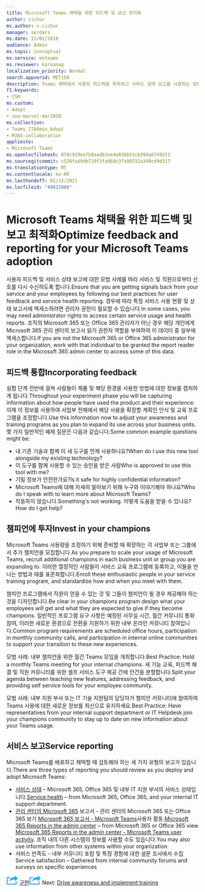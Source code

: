 ```yaml
---
title: Microsoft Teams 채택을 위한 피드백 및 보고 최적화
author: cichur
ms.author: v-cichur
manager: serdars
ms.date: 11/01/2018
audience: Admin
ms.topic: conceptual
ms.service: msteams
ms.reviewer: karuanag
localization_priority: Normal
search.appverid: MET150
description: Teams 채택에서 사용자 피드백을 획득하고 서비스 상태 보고를 사용하는 방법을 배워야 합니다.
f1.keywords:
- CSH
ms.custom:
- Adopt
- seo-marvel-mar2020
ms.collection:
- Teams_ITAdmin_Adopt
- M365-collaboration
appliesto:
- Microsoft Teams
ms.openlocfilehash: 0f8c929eefb8aad83ee4a838b51cb39da6749221
ms.sourcegitcommit: c528fad9db719f3fa96dc3fa99332a349cd9d317
ms.translationtype: MT
ms.contentlocale: ko-KR
ms.lasthandoff: 01/12/2021
ms.locfileid: "49821068"
---
```

# <a name="optimize-feedback-and-reporting-for-your-microsoft-teams-adoption"></a><span data-ttu-id="c6823-103">Microsoft Teams 채택을 위한 피드백 및 보고 최적화</span><span class="sxs-lookup"><span data-stu-id="c6823-103">Optimize feedback and reporting for your Microsoft Teams adoption</span></span>

<span data-ttu-id="c6823-104">사용자 피드백 및 서비스 상태 보고에 대한 모범 사례를 따라 서비스 및 직원으로부터 신호를 다시 수신하도록 합니다.</span><span class="sxs-lookup"><span data-stu-id="c6823-104">Ensure that you are getting signals back from your service and your employees by following our best practices for user feedback and service health reporting.</span></span>  <span data-ttu-id="c6823-105">경우에 따라 특정 서비스 사용 현황 및 상태 보고서에 액세스하려면 관리자 권한이 필요할 수 있습니다.</span><span class="sxs-lookup"><span data-stu-id="c6823-105">In some cases, you may need administrator rights to access certain service usage and health reports.</span></span> <span data-ttu-id="c6823-106">조직의 Microsoft 365 또는 Office 365 관리자가 아닌 경우 해당 개인에게 Microsoft 365 관리 센터의 보고서 읽기 권한자 역할을 부여하여 이 데이터 중 일부에 액세스합니다.</span><span class="sxs-lookup"><span data-stu-id="c6823-106">If you are not the Microsoft 365 or Office 365 administrator for your organization, work with that individual to be granted the report reader role in the Microsoft 365 admin center to access some of this data.</span></span>

## <a name="incorporating-feedback"></a><span data-ttu-id="c6823-107">피드백 통합</span><span class="sxs-lookup"><span data-stu-id="c6823-107">Incorporating feedback</span></span> 

<span data-ttu-id="c6823-108">실험 단계 전반에 걸쳐 사람들이 제품 및 해당 환경을 사용한 방법에 대한 정보를 캡처하게 됩니다.</span><span class="sxs-lookup"><span data-stu-id="c6823-108">Throughout your experiment phase you will be capturing information about how people have used the product and their experience.</span></span> <span data-ttu-id="c6823-109">이제 이 정보를 사용하여 사업부 전체에서 해당 사용을 확장할 계획인 인식 및 교육 프로그램을 조정합니다.</span><span class="sxs-lookup"><span data-stu-id="c6823-109">Use this information now to adjust your awareness and training programs as you plan to expand its use across your business units.</span></span> <span data-ttu-id="c6823-110">몇 가지 일반적인 예제 질문은 다음과 같습니다.</span><span class="sxs-lookup"><span data-stu-id="c6823-110">Some common example questions might be:</span></span>

- <span data-ttu-id="c6823-111">내 기존 기술과 함께 이 새 도구를 언제 사용하나요?</span><span class="sxs-lookup"><span data-stu-id="c6823-111">When do I use this new tool alongside my existing technology?</span></span>
- <span data-ttu-id="c6823-112">이 도구를 함께 사용할 수 있는 승인을 받은 사람</span><span class="sxs-lookup"><span data-stu-id="c6823-112">Who is approved to use this tool with me?</span></span>
- <span data-ttu-id="c6823-113">기밀 정보가 안전한가요?</span><span class="sxs-lookup"><span data-stu-id="c6823-113">Is it safe for highly confidential information?</span></span> 
- <span data-ttu-id="c6823-114">Microsoft Teams에 대해 자세히 알아보기 위해 누구와 이야기해야 하나요?</span><span class="sxs-lookup"><span data-stu-id="c6823-114">Who do I speak with to learn more about Microsoft Teams?</span></span>
- <span data-ttu-id="c6823-115">작동하지 않습니다.</span><span class="sxs-lookup"><span data-stu-id="c6823-115">Something's not working.</span></span> <span data-ttu-id="c6823-116">어떻게 도움을 받을 수 있나요?</span><span class="sxs-lookup"><span data-stu-id="c6823-116">How do I get help?</span></span>

## <a name="invest-in-your-champions"></a><span data-ttu-id="c6823-117">챔피언에 투자</span><span class="sxs-lookup"><span data-stu-id="c6823-117">Invest in your champions</span></span>

<span data-ttu-id="c6823-118">Microsoft Teams 사용량을 조정하기 위해 준비할 때 확장하는 각 사업부 또는 그룹에서 추가 챔피언을 모집합니다.</span><span class="sxs-lookup"><span data-stu-id="c6823-118">As you prepare to scale your usage of Microsoft Teams, recruit additional champions in each business unit or group you are expanding to.</span></span> <span data-ttu-id="c6823-119">이러한 열정적인 사람들이 서비스 교육 프로그램에 등록하고, 이들을 만나는 방법과 때를 표준화합니다.</span><span class="sxs-lookup"><span data-stu-id="c6823-119">Enroll these enthusiastic people in your service training program, and standardize how and when you meet with them.</span></span>
 
<span data-ttu-id="c6823-120">챔피언 프로그램에서 직원이 얻을 수 있는 것 및 그들이 챔피언이 될 경우 제공해야 하는 것을 디자인합니다.</span><span class="sxs-lookup"><span data-stu-id="c6823-120">Be clear in your champions program design what your employees will get and what they are expected to give if they become champions.</span></span> <span data-ttu-id="c6823-121">일반적인 프로그램 요구 사항은 예정된 사무실 시간, 월간 커뮤니티 통화 참여, 이러한 새로운 환경으로 전환을 지원하기 위한 내부 온라인 커뮤니티 참여입니다.</span><span class="sxs-lookup"><span data-stu-id="c6823-121">Common program requirements are scheduled office hours, participation in monthly community calls, and participation in internal online communities to support your transition to these new experiences.</span></span>  

<span data-ttu-id="c6823-122">모범 사례: 내부 챔피언을 위한 월간 Teams 모임을 개최합니다.</span><span class="sxs-lookup"><span data-stu-id="c6823-122">Best Practice: Hold a monthly Teams meeting for your internal champions.</span></span> <span data-ttu-id="c6823-123">새 기능 교육, 피드백 해결 및 직원 커뮤니티를 위한 셀프 서비스 도구 제공 간에 안건을 분할합니다.</span><span class="sxs-lookup"><span data-stu-id="c6823-123">Split your agenda between teaching new features, addressing feedback, and providing self service tools for your employee community.</span></span>

<span data-ttu-id="c6823-124">모범 사례: 내부 지원 부서 또는 IT 기술 지원팀의 담당자가 챔피언 커뮤니티에 참여하여 Teams 사용에 대한 새로운 정보를 최신으로 유지하세요.</span><span class="sxs-lookup"><span data-stu-id="c6823-124">Best Practice: Have representatives from your internal support department or IT Helpdesk join your champions community to stay up to date on new information about your Teams usage.</span></span> 

## <a name="service-reporting"></a><span data-ttu-id="c6823-125">서비스 보고</span><span class="sxs-lookup"><span data-stu-id="c6823-125">Service reporting</span></span>

<span data-ttu-id="c6823-126">Microsoft Teams를 배포하고 채택할 때 검토해야 하는 세 가지 유형의 보고가 있습니다.</span><span class="sxs-lookup"><span data-stu-id="c6823-126">There are three types of reporting you should review as you deploy and adopt Microsoft Teams:</span></span>

- <span data-ttu-id="c6823-127">[서비스 상태](https://status.office365.com/) – Microsoft 365, Office 365 및 내부 IT 지원 부서의 서비스 상태입니다.</span><span class="sxs-lookup"><span data-stu-id="c6823-127">[Service health](https://status.office365.com/) – from Microsoft 365, Office 365, and your internal IT support department.</span></span>
- <span data-ttu-id="c6823-128">[관리 센터의 Microsoft 365](https://docs.microsoft.com/microsoft-365/admin/activity-reports/activity-reports) 보고서 - 관리 센터의 Microsoft 365 또는 Office 365 보기 [Microsoft 365 보고서 - Microsoft Teams](https://docs.microsoft.com/microsoft-365/admin/activity-reports/microsoft-teams-user-activity)사용자 활동.</span><span class="sxs-lookup"><span data-stu-id="c6823-128">[Microsoft 365 Reports in the admin center](https://docs.microsoft.com/microsoft-365/admin/activity-reports/activity-reports) – from Microsoft 365 or Office 365 view [Microsoft 365 Reports in the admin center - Microsoft Teams user activity](https://docs.microsoft.com/microsoft-365/admin/activity-reports/microsoft-teams-user-activity).</span></span> <span data-ttu-id="c6823-129">조직 내의 다른 시스템의 정보를 사용할 수도 있습니다.</span><span class="sxs-lookup"><span data-stu-id="c6823-129">You may also use information from other systems within your organization.</span></span>
- <span data-ttu-id="c6823-130">서비스 만족도 - 내부 커뮤니티 포럼 및 특정 경험에 대한 설문 조사에서 수집</span><span class="sxs-lookup"><span data-stu-id="c6823-130">Service satisfaction – Gathered from internal community forums and surveys on specific experiences</span></span>

<span data-ttu-id="c6823-131">![다음 단계를 나타내는 아이콘: 인식을 높이고 학습 ](media/teams-adoption-next-icon.png) [구현](teams-adoption-drive-awareness.md)</span><span class="sxs-lookup"><span data-stu-id="c6823-131">![An icon representing the next step](media/teams-adoption-next-icon.png) Next: [Drive awareness and implement training](teams-adoption-drive-awareness.md)</span></span>
